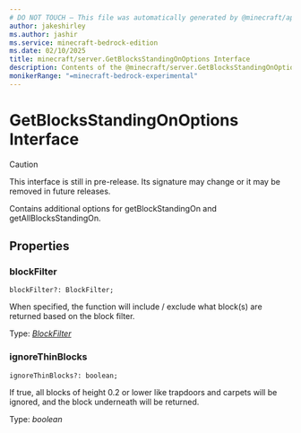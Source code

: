 ```yaml
---
# DO NOT TOUCH — This file was automatically generated by @minecraft/api-docs-generator, to report problems file an issue at https://github.com/Mojang/minecraft-scripting-libraries
author: jakeshirley
ms.author: jashir
ms.service: minecraft-bedrock-edition
ms.date: 02/10/2025
title: minecraft/server.GetBlocksStandingOnOptions Interface
description: Contents of the @minecraft/server.GetBlocksStandingOnOptions class.
monikerRange: "=minecraft-bedrock-experimental"
---
```

# GetBlocksStandingOnOptions Interface

> [!CAUTION]
> This interface is still in pre-release.  Its signature may change or it may be removed in future releases.

Contains additional options for getBlockStandingOn and getAllBlocksStandingOn.

## Properties

### **blockFilter**
`blockFilter?: BlockFilter;`

When specified, the function will include / exclude what block(s) are returned based on the block filter.

Type: [*BlockFilter*](BlockFilter.md)

### **ignoreThinBlocks**
`ignoreThinBlocks?: boolean;`

If true, all blocks of height 0.2 or lower like trapdoors and carpets will be ignored, and the block underneath will be returned.

Type: *boolean*
